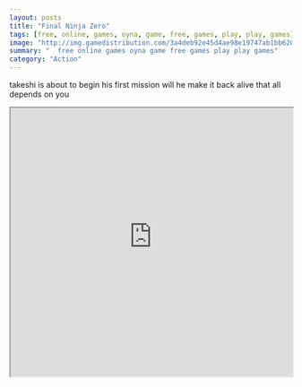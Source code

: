```yaml
---
layout: posts
title: "Final Ninja Zero"
tags: [free, online, games, oyna, game, free, games, play, play, games]
image: "http://img.gamedistribution.com/3a4deb92e45d4ae98e19747ab1bb6201.jpg"
summary: "  free online games oyna game free games play play games"
category: "Action"
---
```


takeshi is about to begin his first mission will he make it back alive that all depends on you

<iframe width="100%" height="480px;" src="http://flash.gamedistribution.com?game=3a4deb92e45d4ae98e19747ab1bb6201"></iframe>